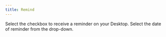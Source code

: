 ```yaml
---
title: Remind
---
```



Select the checkbox to receive a reminder on your Desktop.  Select the date of reminder from the drop-down.
